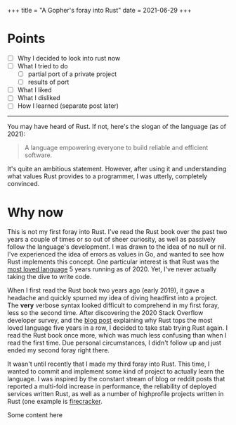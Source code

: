 +++
title =  "A Gopher's foray into Rust"
date = 2021-06-29
+++

# Points

- [ ] Why I decided to look into rust now
- [ ] What I tried to do
    - [ ] partial port of a private project
    - [ ] results of port
- [ ] What I liked
- [ ] What I disliked
- [ ] How I learned (separate post later)

---

You may have heard of Rust. If not, here's the slogan of the language (as of 2021):

> A language empowering everyone to build reliable and efficient software.

It's quite an ambitious statement. However, after using it and understanding what values Rust provides to a programmer,
I was utterly, completely convinced.

# Why now

This is not my first foray into Rust. I've read the Rust book over the past two years a couple of times or so out of
sheer curiosity, as well as passively follow the language's development. I was drawn to the idea of no null or nil. I've
experienced the idea of errors as values in Go, and wanted to see how Rust implements this concept. One particular
interest is that Rust was
the [most loved language](https://insights.stackoverflow.com/survey/2020#technology-most-loved-dreaded-and-wanted-languages-loved)
5 years running as of 2020. Yet, I've never actually taking the dive to write code.

When I first read the Rust book two years ago (early 2019), it gave a headache and quickly spurned my idea of diving
headfirst into a project. The **very** verbose syntax looked difficult to comprehend in my first foray, less so the
second time. After discovering the 2020 Stack Overflow developer survey, and
the [blog post](https://stackoverflow.blog/2020/06/05/why-the-developers-who-use-rust-love-it-so-much/) explaining why
Rust tops the most loved language five years in a row, I decided to take stab trying Rust again. I read the Rust book
once more, which was much less confusing than when I read the first time. Due personal circumstances, I didn't follow up
and just ended my second foray right there.

It wasn't until recently that I made my third foray into Rust. This time, I wanted to commit and implement some kind of project to actually learn the language. I was inspired by the constant stream of blog or reddit posts that reported a multi-fold increase in performance, the reliability of deployed services written Rust, as well as a number of highprofile projects written in Rust (one example is [firecracker](https://github.com/firecracker-microvm/firecracker).  

Some content here